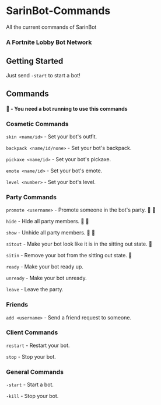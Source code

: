 # SarinBot-Commands
All the current commands of SarinBot

### A Fortnite Lobby Bot Network

## Getting Started
Just send `-start` to start a bot!

## Commands

#### :link: - You need a bot running to use this commands

### Cosmetic Commands

`skin <name/id>` - Set your bot's outfit.   

`backpack <name/id/none>` - Set your bot's backpack.   

`pickaxe <name/id>` - Set your bot's pickaxe.  

`emote <name/id>` - Set your bot's emote. 

`level <number>` - Set your bot's level.   

### Party Commands

`promote <username>` - Promote someone in the bot's party. :link: :crown:  

`hide` - Hide all party members. :link: :crown:  

`show` - Unhide all party members. :link: :crown:  

`sitout` - Make your bot look like it is in the sitting out state. :link:  

`sitin` - Remove your bot from the sitting out state. :link:  

`ready` - Make your bot ready up. 

`unready` - Make your bot unready.  

`leave` - Leave the party.  

### Friends
`add <username>` - Send a friend request to someone.   

### Client Commands
`restart` - Restart your bot.  

`stop` - Stop your bot. 

### General Commands

`-start` - Start a bot.  

`-kill` - Stop your bot. 
